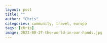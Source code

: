 ```yaml
---
layout: post
title: ""
author: "Chris"
categories: community, travel, europe
tags: [chris]
image: 2023-08-27-the-world-in-our-hands.jpg
---
```


##
